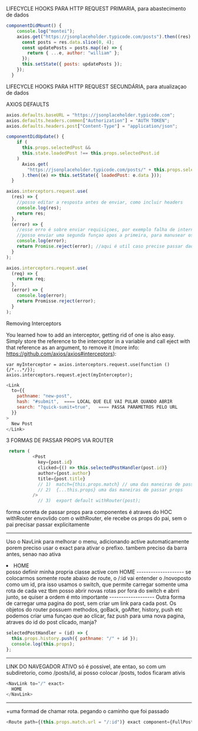 LIFECYCLE HOOKS PARA HTTP REQUEST PRIMARIA, para abastecimento de dados

```javascript
componentDidMount() {
    console.log("montei");
    axios.get("https://jsonplaceholder.typicode.com/posts").then((res) => {
      const posts = res.data.slice(0, 4);
      const updatePosts = posts.map((e) => {
        return { ...e, author: "william" };
      });
      this.setState({ posts: updatePosts });
    });
  }
```

LIFECYCLE HOOKS PARA HTTP REQUEST SECUNDÁRIA, para atualizaçao de dados

AXIOS DEFAULTS

```javascript
axios.defaults.baseURL = "https://jsonplaceholder.typicode.com";
axios.defaults.headers.common["Authorization"] = "AUTH TOKEN";
axios.defaults.headers.post["Content-Type"] = "application/json";
```

```javascript ATENÇAO, setSTATE Atualiza, e dentro de um ciclo de vida que executa apos qualquer coisa atualizar, nao vai ficar legal
componentDidUpdate() {
    if (
      this.props.selectedPost &&
      this.state.loadedPost !== this.props.selectedPost.id
    )
      Axios.get(
        "https://jsonplaceholder.typicode.com/posts/" + this.props.selectedPost
      ).then((e) => this.setState({ loadedPost: e.data }));
  }
```

```javascript ===INTERCEPTORS, pegando erros globais de conexao http
axios.interceptors.request.use(
  (res) => {
    //posso editar a resposta antes de enviar, como incluir headers
    console.log(res);
    return res;
  },
  (error) => {
    //esse erro é sobre enviar requisiçoes, por exemplo falha de internet
    //posso enviar uma segunda funçao apos a primeira, para manusear os erros
    console.log(error);
    return Promise.reject(error); //aqui é util caso precise passar dados de falta conexao para ui
  }
);
```

```javascript
axios.interceptors.request.use(
  (req) => {
    return req;
  },
  (error) => {
    console.log(error);
    return Promisse.reject(error);
  }
);
```

Removing Interceptors

You learned how to add an interceptor, getting rid of one is also easy. Simply store the reference to the interceptor in a variable and call eject with that reference as an argument, to remove it (more info: https://github.com/axios/axios#interceptors):

    var myInterceptor = axios.interceptors.request.use(function () {/*...*/});
    axios.interceptors.request.eject(myInterceptor);

```javascript
<Link
  to={{
    pathname: "new-post",
    hash: "#submit",  ==== LOCAL QUE ELE VAI PULAR QUANDO ABRIR
    search: "?quick-sumit=true",   ==== PASSA PARAMETROS PELO URL
  }}
>
  New Post
</Link>
```

3 FORMAS DE PASSAR PROPS VIA ROUTER

```javascript Passando props atraves de router
 return (
          <Post
            key={post.id}
            clicked={() => this.selectedPostHandler(post.id)}
            author={post.author}
            title={post.title}
            // 1)  match={this.props.match} // uma das maneiras de passar props
            // 2)  {...this.props} uma das maneiras de passar props
          />
            // 3)  export default withRouter(post);


```

forma correta de passar props para componentes é atraves do HOC withRouter
envovlido com o withRouter, ele recebe os props do pai, sem o pai precisar passar explicitamente

---

Uso o NavLink para melhorar o menu, adicionando active automaticamente
porem preciso usar o exact para ativar o prefixo. tambem preciso da barra antes, senao nao ativa

  <li>
                <NavLink to="/" exact>
                  HOME
                </NavLink>
  </li>
posso definir minha propria classe active com
   <NavLink activeClassName="ativo" to="/" exact>
                  HOME
   </NavLink>
--------------------
se colocarmos somente route abaixo de route, o  /:id vai entender o /novoposto como um id,
pra isso usamos o switch, que permite carregar somente uma rota de cada vez
tbm posso abrir novas rotas por fora do switch e abrri junto, se quiser
  <Switch>  a ordem é mto importante
          <Route path="/" exact component={Posts} />
          <Route path="/new-post" component={NewPost} />
          <Route path="/:id" exact component={FullPost} />
        </Switch>
-------------------
Outra forma de carregar uma pagina do post, sem criar um link para cada post.
Os objetos do router possuem methodos, goBack, goAfter, history, push etc
podemos criar uma funçao que ao clicar, faz push para uma nova pagina, atraves do id do post clicado, manja?

```javascript
selectedPostHandler = (id) => {
  this.props.history.push({ pathname: "/" + id });
  console.log(this.props);
};
```

---

LINK DO NAVEGADOR ATIVO
só é possivel, ate entao, so com um subdiretorio, como /posts/id, ai posso colocar /posts, todos ficaram ativis

```javascript
<NavLink to="/" exact>
  HOME
</NavLink>
```

---

+uma formad de chamar rota. pegando o caminho que foi passado

```javascript
<Route path={(this.props.match.url = "/:id")} exact component={FullPost} />
```

